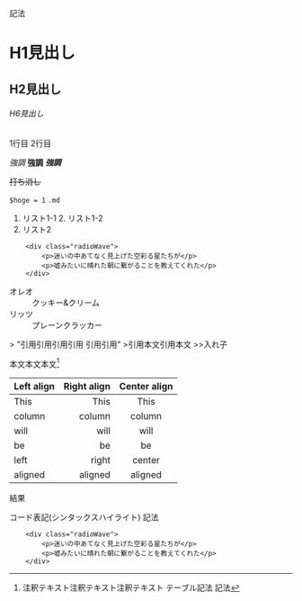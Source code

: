 記法

# H1見出し
## H2見出し
###### H6見出し

1行目
2行目

*強調*
**強調**
***強調***

~~打ち消し~~

`$hoge = 1`
`.md`

1. リスト1-1
    2. リスト1-2
3. リスト2


```html:sample
    <div class="radioWave">
        <p>迷いの中あてなく見上げた空彩る星たちが</p>
        <p>嘘みたいに晴れた朝に繋がることを教えてくれた</p>
    </div>
```

<dl>
    <dt>オレオ</dt>
    <dd>クッキー&クリーム</dd>
    <dt>リッツ</dt>
    <dd>プレーンクラッカー</dd>
</dl>
> "引用引用引用引用
引用引用"
>引用本文引用本文
>>入れ子

本文本文本文[^注釈]
[^注釈]:注釈テキスト注釈テキスト注釈テキスト
テーブル記法
 記法

| Left align | Right align | Center align |
|:-----------|------------:|:------------:|
| This       |        This |     This     |
| column     |      column |    column    |
| will       |        will |     will     |
| be         |          be |      be      |
| left       |       right |    center    |
| aligned    |     aligned |   aligned    |
 結果

 コード表記(シンタックスハイライト)
 記法

```html:sample
    <div class="radioWave">
        <p>迷いの中あてなく見上げた空彩る星たちが</p>
        <p>嘘みたいに晴れた朝に繋がることを教えてくれた</p>
    </div>
```